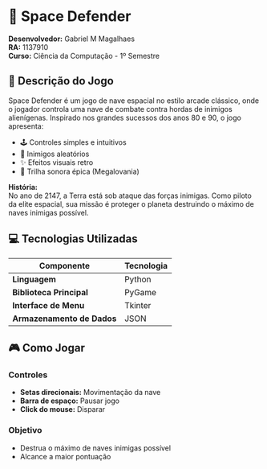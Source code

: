 # 🌌 Space Defender

**Desenvolvedor:** Gabriel M Magalhaes  
**RA:** 1137910  
**Curso:** Ciência da Computação - 1º Semestre

## 🚀 Descrição do Jogo

Space Defender é um jogo de nave espacial no estilo arcade clássico, onde o jogador controla uma nave de combate contra hordas de inimigos alienígenas. Inspirado nos grandes sucessos dos anos 80 e 90, o jogo apresenta:

- 🕹 Controles simples e intuitivos
- 👾 Inimigos aleatórios
- ✨ Efeitos visuais retro
- 🎵 Trilha sonora épica (Megalovania)

**História:**  
No ano de 2147, a Terra está sob ataque das forças inimigas. Como piloto da elite espacial, sua missão é proteger o planeta destruindo o máximo de naves inimigas possível.

## 💻 Tecnologias Utilizadas

| Componente | Tecnologia |
|------------|------------|
| **Linguagem** | Python |
| **Biblioteca Principal** | PyGame|
| **Interface de Menu** | Tkinter |
| **Armazenamento de Dados** | JSON |

## 🎮 Como Jogar

### Controles
- **Setas direcionais:** Movimentação da nave
- **Barra de espaço:** Pausar jogo
- **Click do mouse:** Disparar

### Objetivo
- Destrua o máximo de naves inimigas possível
- Alcance a maior pontuação